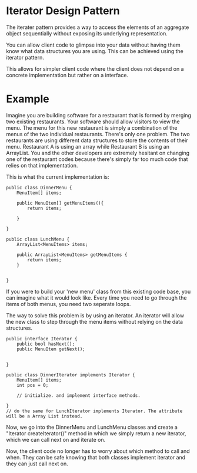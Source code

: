 # Iterator Design Pattern

The iterater pattern provides a way to access the elements of an aggregate object sequentially without exposing its underlying representation. 

You can allow client code to glimpse into your data without having them know what data structures you are using. This can be achieved using the iterator pattern.

This allows for simpler client code where the client does not depend on a concrete implementation but rather on a interface.

# Example

Imagine you are building software for a restaurant that is formed by merging two existing restaurants. Your software should allow visitors to view the menu. The menu for this new restaurant is simply a combination of the menus of the two individual restaurants. There's only one problem. The two restaurants are using different data structures to store the contents of their menu. Restaurant A is using an array while Restaurant B is using an ArrayList. You and the other developers are extremely hesitant on changing one of the restaurant codes because there's simply far too much code that relies on that implementation.

This is what the current implementation is:

    public class DinnerMenu {
        MenuItem[] items;
        
        public MenuItem[] getMenuItems(){
            return items;
        
        }
    
    }
    
    public class LunchMenu {
        ArrayList<MenuItems> items;
        
        public ArrayList<MenuItems> getMenuItems {
            return items;
        }
        
    
    }

If you were to build your 'new menu' class from this existing code base, you can imagine what it would look like. Every time you need to go through the items of both menus, you need two seperate loops.

The way to solve this problem is by using an iterator. An iterator will allow the new class to step through the menu items without relying on the data structures.

    public interface Iterator {
        public bool hasNext();
        public MenuItem getNext();
        
        
    }
    
    public class DinnerIterator implements Iterator {
        MenuItem[] items;
        int pos = 0;
        
        // initialize. and implement interface methods.
    
    }
    // do the same for LunchIterator implements Iterator. The attribute will be a Array List instead.

Now, we go into the DinnerMenu and LunchMenu classes and create a "Iterator createIterator()" method in which we simply return a new iterator, which we can call next on and iterate on.

Now, the client code no longer has to worry about which method to call and when. They can be safe knowing that both classes implement iterator and they can just call next on.


